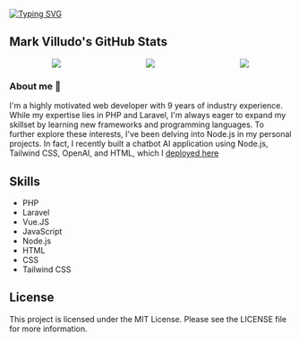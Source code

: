 [![Typing SVG](https://readme-typing-svg.demolab.com/?font=Calistro+MT&pause=1000&color=006760&random=false&lines=PHP+/+Laravel+Developer;Passionate+in+Software+Development)](https://git.io/typing-svg)

## Mark Villudo's GitHub Stats

<div style="display: flex; justify-content: space-around; align-items: center;">
  <div>
    <img src="https://github-readme-stats-git-masterrstaa-rickstaa.vercel.app/api?username=markvilludo&show_icons=true&theme=">
  </div>
  <div>
    <img src="https://github-readme-streak-stats.herokuapp.com?user=markvilludo&theme=&date_format=M%20j%5B%2C%20Y%5D">
  </div>
  <div>
    <img src="https://github-readme-stats-git-masterrstaa-rickstaa.vercel.app/api/top-langs/?username=markvilludo&layout=compact&theme=">
  </div>
</div>

### About me 👋

I'm a highly motivated web developer with 9 years of industry experience.  While my expertise lies in PHP and Laravel, I'm always eager to expand my skillset by learning new frameworks and programming languages.  To further explore these interests, I've been delving into Node.js in my personal projects.  In fact, I recently built a chatbot AI application using Node.js, Tailwind CSS, OpenAI, and HTML, which I [deployed here](https://chatbot-openai-wp7z.onrender.com)


## Skills

* PHP
* Laravel
* Vue.JS
* JavaScript
* Node.js
* HTML
* CSS
* Tailwind CSS

## License

This project is licensed under the MIT License.  Please see the LICENSE file for more information.
